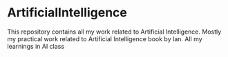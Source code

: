 # ArtificialIntelligence
This repository contains all my work related to Artificial Intelligence. 
Mostly my practical work related to Artificial Intelligence book by Ian.
All my learnings in AI class 
